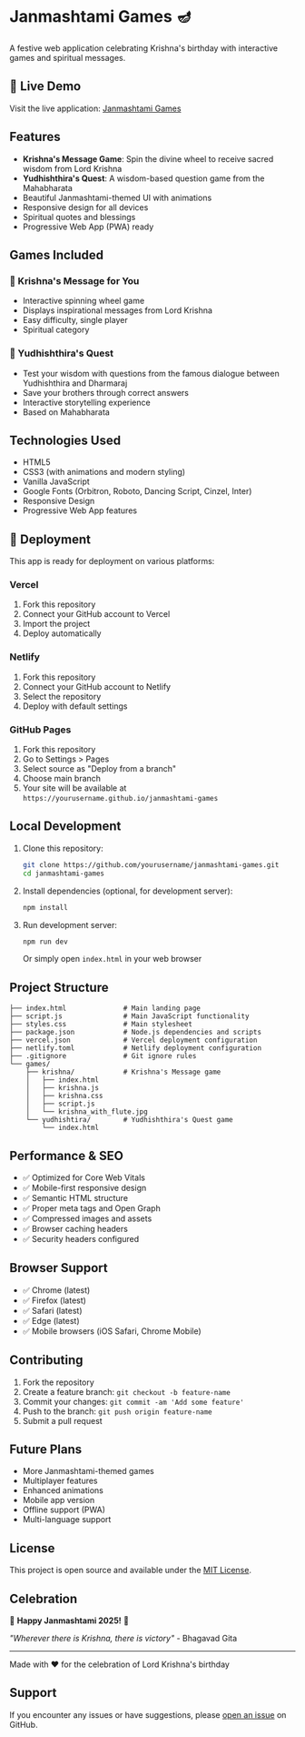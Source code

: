 # Janmashtami Games 🪔

A festive web application celebrating Krishna's birthday with interactive games and spiritual messages.

## 🚀 Live Demo

Visit the live application: [Janmashtami Games](https://janmashtami-games.vercel.app)

## Features

- **Krishna's Message Game**: Spin the divine wheel to receive sacred wisdom from Lord Krishna
- **Yudhishthira's Quest**: A wisdom-based question game from the Mahabharata
- Beautiful Janmashtami-themed UI with animations
- Responsive design for all devices
- Spiritual quotes and blessings
- Progressive Web App (PWA) ready

## Games Included

### 🎡 Krishna's Message for You
- Interactive spinning wheel game
- Displays inspirational messages from Lord Krishna
- Easy difficulty, single player
- Spiritual category

### 👑 Yudhishthira's Quest
- Test your wisdom with questions from the famous dialogue between Yudhishthira and Dharmaraj
- Save your brothers through correct answers
- Interactive storytelling experience
- Based on Mahabharata

## Technologies Used

- HTML5
- CSS3 (with animations and modern styling)
- Vanilla JavaScript
- Google Fonts (Orbitron, Roboto, Dancing Script, Cinzel, Inter)
- Responsive Design
- Progressive Web App features

## 🚀 Deployment

This app is ready for deployment on various platforms:

### Vercel
1. Fork this repository
2. Connect your GitHub account to Vercel
3. Import the project
4. Deploy automatically

### Netlify
1. Fork this repository
2. Connect your GitHub account to Netlify
3. Select the repository
4. Deploy with default settings

### GitHub Pages
1. Fork this repository
2. Go to Settings > Pages
3. Select source as "Deploy from a branch"
4. Choose main branch
5. Your site will be available at `https://yourusername.github.io/janmashtami-games`

## Local Development

1. Clone this repository:
   ```bash
   git clone https://github.com/yourusername/janmashtami-games.git
   cd janmashtami-games
   ```

2. Install dependencies (optional, for development server):
   ```bash
   npm install
   ```

3. Run development server:
   ```bash
   npm run dev
   ```
   Or simply open `index.html` in your web browser

## Project Structure

```
├── index.html              # Main landing page
├── script.js               # Main JavaScript functionality
├── styles.css              # Main stylesheet
├── package.json            # Node.js dependencies and scripts
├── vercel.json             # Vercel deployment configuration
├── netlify.toml            # Netlify deployment configuration
├── .gitignore              # Git ignore rules
└── games/
    ├── krishna/            # Krishna's Message game
    │   ├── index.html
    │   ├── krishna.js
    │   ├── krishna.css
    │   ├── script.js
    │   └── krishna_with_flute.jpg
    └── yudhishtira/        # Yudhishthira's Quest game
        └── index.html
```

## Performance & SEO

- ✅ Optimized for Core Web Vitals
- ✅ Mobile-first responsive design
- ✅ Semantic HTML structure
- ✅ Proper meta tags and Open Graph
- ✅ Compressed images and assets
- ✅ Browser caching headers
- ✅ Security headers configured

## Browser Support

- ✅ Chrome (latest)
- ✅ Firefox (latest)
- ✅ Safari (latest)
- ✅ Edge (latest)
- ✅ Mobile browsers (iOS Safari, Chrome Mobile)

## Contributing

1. Fork the repository
2. Create a feature branch: `git checkout -b feature-name`
3. Commit your changes: `git commit -am 'Add some feature'`
4. Push to the branch: `git push origin feature-name`
5. Submit a pull request

## Future Plans

- More Janmashtami-themed games
- Multiplayer features
- Enhanced animations
- Mobile app version
- Offline support (PWA)
- Multi-language support

## License

This project is open source and available under the [MIT License](LICENSE).

## Celebration

🎊 **Happy Janmashtami 2025!** 🎊

*"Wherever there is Krishna, there is victory"* - Bhagavad Gita

---

Made with ❤️ for the celebration of Lord Krishna's birthday

## Support

If you encounter any issues or have suggestions, please [open an issue](https://github.com/yourusername/janmashtami-games/issues) on GitHub.
